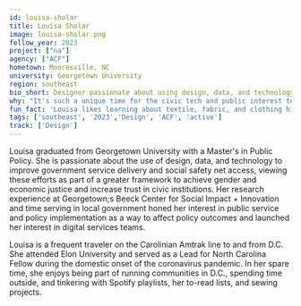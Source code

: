 ```yaml
---
id: louisa-sholar
title: Louisa Sholar
image: louisa-sholar.png
fellow_year: 2023
project: ["na"]
agency: ["ACF"]
hometown: Mooresville, NC
university: Georgetown University
region: southeast
bio_short: Designer passionate about using design, data, and technology to improve government service delivery
why: "It's such a unique time for the civic tech and public interest tech fields — there is so much momentum, attention, and resources directed towards increasing tech and service design capacity at all levels of government right now, especially within federal agencies. USDC is a unique opportunity within this unique window."
fun_fact: 'Louisa likes learning about textile, fabric, and clothing history and design.'
tags: ['southeast', '2023','Design', 'ACF', 'active']
track: ['Design']
---
```


Louisa graduated from Georgetown University with a Master's in Public Policy. She is passionate about the use of design, data, and technology to improve government service delivery and social safety net access, viewing these efforts as part of a greater framework to achieve gender and economic justice and increase trust in civic institutions. Her research experience at Georgetown;s Beeck Center for Social Impact + Innovation and time serving in local government honed her interest in public service and policy implementation as a way to affect policy outcomes and launched her interest in digital services teams.

Louisa is a frequent traveler on the Carolinian Amtrak line to and from D.C. She attended Elon University and served as a Lead for North Carolina Fellow during the domestic onset of the coronavirus pandemic. In her spare time, she enjoys being part of running communities in D.C., spending time outside, and tinkering with Spotify playlists, her to-read lists, and sewing projects.
